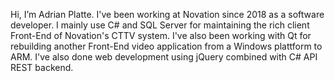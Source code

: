 Hi, I’m Adrian Platte. I've been working at Novation since 2018 as a software developer. I mainly use C# and SQL Server for maintaining the rich client Front-End of Novation's CTTV system. I've also been working with Qt for rebuilding another Front-End video application from a Windows plattform to ARM. I've also done web development using jQuery combined with C# API REST backend.

<!---
aplatte-novation/aplatte-novation is a ✨ special ✨ repository because its `README.md` (this file) appears on your GitHub profile.
You can click the Preview link to take a look at your changes.
--->
